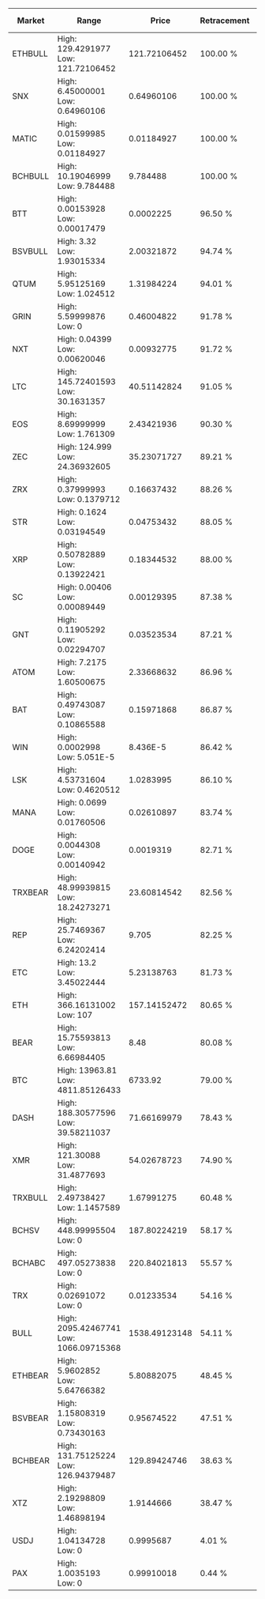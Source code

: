 | Market | Range | Price| Retracement | Doubles to 50% |
| --- | --- | --- | --- | --- |
| ETHBULL | High: 129.4291977<br />Low: 121.72106452 | 121.72106452 | 100.00 % | 1.03 |
| SNX | High: 6.45000001<br />Low: 0.64960106 | 0.64960106 | 100.00 % | 5.46 |
| MATIC | High: 0.01599985<br />Low: 0.01184927 | 0.01184927 | 100.00 % | 1.18 |
| BCHBULL | High: 10.19046999<br />Low: 9.784488 | 9.784488 | 100.00 % | 1.02 |
| BTT | High: 0.00153928<br />Low: 0.00017479 | 0.0002225 | 96.50 % | 3.85 |
| BSVBULL | High: 3.32<br />Low: 1.93015334 | 2.00321872 | 94.74 % | 1.31 |
| QTUM | High: 5.95125169<br />Low: 1.024512 | 1.31984224 | 94.01 % | 2.64 |
| GRIN | High: 5.59999876<br />Low: 0 | 0.46004822 | 91.78 % | 6.09 |
| NXT | High: 0.04399<br />Low: 0.00620046 | 0.00932775 | 91.72 % | 2.69 |
| LTC | High: 145.72401593<br />Low: 30.1631357 | 40.51142824 | 91.05 % | 2.17 |
| EOS | High: 8.69999999<br />Low: 1.761309 | 2.43421936 | 90.30 % | 2.15 |
| ZEC | High: 124.999<br />Low: 24.36932605 | 35.23071727 | 89.21 % | 2.12 |
| ZRX | High: 0.37999993<br />Low: 0.1379712 | 0.16637432 | 88.26 % | 1.56 |
| STR | High: 0.1624<br />Low: 0.03194549 | 0.04753432 | 88.05 % | 2.04 |
| XRP | High: 0.50782889<br />Low: 0.13922421 | 0.18344532 | 88.00 % | 1.76 |
| SC | High: 0.00406<br />Low: 0.00089449 | 0.00129395 | 87.38 % | 1.91 |
| GNT | High: 0.11905292<br />Low: 0.02294707 | 0.03523534 | 87.21 % | 2.02 |
| ATOM | High: 7.2175<br />Low: 1.60500675 | 2.33668632 | 86.96 % | 1.89 |
| BAT | High: 0.49743087<br />Low: 0.10865588 | 0.15971868 | 86.87 % | 1.90 |
| WIN | High: 0.0002998<br />Low: 5.051E-5 | 8.436E-5 | 86.42 % | 2.08 |
| LSK | High: 4.53731604<br />Low: 0.4620512 | 1.0283995 | 86.10 % | 2.43 |
| MANA | High: 0.0699<br />Low: 0.01760506 | 0.02610897 | 83.74 % | 1.68 |
| DOGE | High: 0.0044308<br />Low: 0.00140942 | 0.0019319 | 82.71 % | 1.51 |
| TRXBEAR | High: 48.99939815<br />Low: 18.24273271 | 23.60814542 | 82.56 % | 1.42 |
| REP | High: 25.7469367<br />Low: 6.24202414 | 9.705 | 82.25 % | 1.65 |
| ETC | High: 13.2<br />Low: 3.45022444 | 5.23138763 | 81.73 % | 1.59 |
| ETH | High: 366.16131002<br />Low: 107 | 157.14152472 | 80.65 % | 1.51 |
| BEAR | High: 15.75593813<br />Low: 6.66984405 | 8.48 | 80.08 % | 1.32 |
| BTC | High: 13963.81<br />Low: 4811.85126433 | 6733.92 | 79.00 % | 1.39 |
| DASH | High: 188.30577596<br />Low: 39.58211037 | 71.66169979 | 78.43 % | 1.59 |
| XMR | High: 121.30088<br />Low: 31.4877693 | 54.02678723 | 74.90 % | 1.41 |
| TRXBULL | High: 2.49738427<br />Low: 1.1457589 | 1.67991275 | 60.48 % | 1.08 |
| BCHSV | High: 448.99995504<br />Low: 0 | 187.80224219 | 58.17 % | 1.20 |
| BCHABC | High: 497.05273838<br />Low: 0 | 220.84021813 | 55.57 % | 1.13 |
| TRX | High: 0.02691072<br />Low: 0 | 0.01233534 | 54.16 % | 1.09 |
| BULL | High: 2095.42467741<br />Low: 1066.09715368 | 1538.49123148 | 54.11 % | 1.03 |
| ETHBEAR | High: 5.9602852<br />Low: 5.64766382 | 5.80882075 | 48.45 % | 0.00 |
| BSVBEAR | High: 1.15808319<br />Low: 0.73430163 | 0.95674522 | 47.51 % | 0.00 |
| BCHBEAR | High: 131.75125224<br />Low: 126.94379487 | 129.89424746 | 38.63 % | 0.00 |
| XTZ | High: 2.19298809<br />Low: 1.46898194 | 1.9144666 | 38.47 % | 0.00 |
| USDJ | High: 1.04134728<br />Low: 0 | 0.9995687 | 4.01 % | 0.00 |
| PAX | High: 1.0035193<br />Low: 0 | 0.99910018 | 0.44 % | 0.00 |
